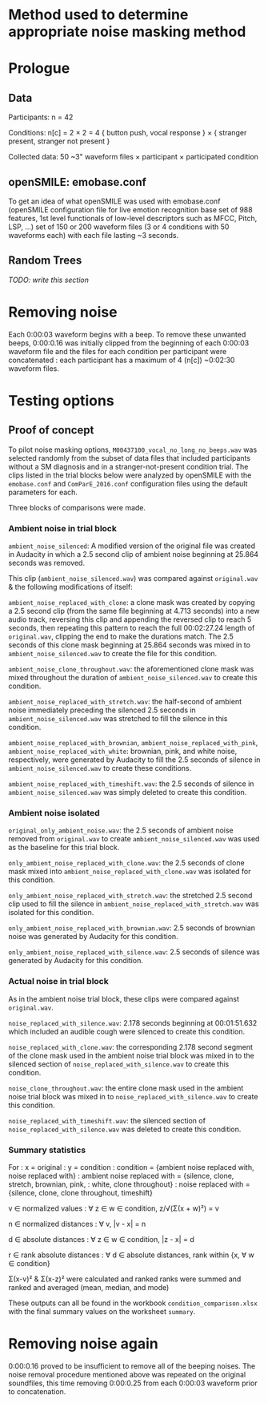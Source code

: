 # Method used to determine appropriate noise masking method

# Prologue

## Data

Participants:
n = 42

Conditions:
n[c] = 2 × 2 = 4
{ button push, vocal response } × { stranger present, stranger not
present }

Collected data:
50 ~3" waveform files × participant × participated condition

## openSMILE: emobase.conf

To get an idea of what openSMILE was used with emobase.conf (openSMILE
configuration file for live emotion recognition base set of 988
features, 1st level functionals of low-level descriptors such as MFCC,
Pitch, LSP, ...) set of 150 or 200 waveform files (3 or 4 conditions
with 50 waveforms each) with each file lasting ~3 seconds.

## Random Trees

*TODO: write this section*

# Removing noise
Each 0:00:03 waveform begins with a beep. To remove these unwanted beeps,
0:00:0.16 was initially clipped from the beginning of each 0:00:03 waveform
file and the files for each condition per participant were concatenated :
each participant has a maximum of 4 (n[c]) ~0:02:30 waveform files.

# Testing options

## Proof of concept

To pilot noise masking options, `M00437100_vocal_no_long_no_beeps.wav` was
selected randomly from the subset of data files that included participants
without a SM diagnosis and in a stranger-not-present condition trial. The clips
listed in the trial blocks below were analyzed by openSMILE with the 
`emobase.conf` and `ComParE_2016.conf` configuration files using the default
parameters for each.

Three blocks of comparisons were made.

### Ambient noise in trial block

`ambient_noise_silenced`: A modified version of the original file was created
in Audacity in which a 2.5 second clip of ambient noise beginning at 25.864
seconds was removed.

This clip (`ambient_noise_silenced.wav`) was compared against `original.wav` &
the following modifications of itself:

`ambient_noise_replaced_with_clone`: a clone mask was created by copying a 2.5
second clip (from the same file beginning at 4.713 seconds) into a new audio
track, reversing this clip and appending the reversed clip to reach 5 seconds,
then repeating this pattern to reach the full 00:02:27.24 length of
`original.wav`, clipping the end to make the durations match. The 2.5 seconds
of this clone mask beginning at 25.864 seconds was mixed in to
`ambient_noise_silenced.wav` to create the file for this condition.

`ambient_noise_clone_throughout.wav`: the aforementioned clone mask was mixed
throughout the duration of `ambient_noise_silenced.wav` to create this
condition.

`ambient_noise_replaced_with_stretch.wav`: the half-second of ambient noise
immediately preceding the silenced 2.5 seconds in `ambient_noise_silenced.wav`
was stretched to fill the silence in this condition.

`ambient_noise_replaced_with_brownian`, `ambient_noise_replaced_with_pink`,
`ambient_noise_replaced_with_white`: brownian, pink, and white noise, 
respectively, were generated by Audacity to fill the 2.5 seconds of silence in
`ambient_noise_silenced.wav` to create these conditions.

`ambient_noise_replaced_with_timeshift.wav`: the 2.5 seconds of silence in 
`ambient_noise_silenced.wav` was simply deleted to create this condition.

### Ambient noise isolated

`original_only_ambient_noise.wav`: the 2.5 seconds of ambient noise removed
from `original.wav` to create `ambient_noise_silenced.wav` was used as the
baseline for this trial block.

`only_ambient_noise_replaced_with_clone.wav`: the 2.5 seconds of clone mask
mixed into `ambient_noise_replaced_with_clone.wav` was isolated for this
condition.

`only_ambient_noise_replaced_with_stretch.wav`: the stretched 2.5 second clip
used to fill the silence in `ambient_noise_replaced_with_stretch.wav` was
isolated for this condition.

`only_ambient_noise_replaced_with_brownian.wav`: 2.5 seconds of brownian noise
was generated by Audacity for this condition.

`only_ambient_noise_replaced_with_silence.wav`: 2.5 seconds of silence was
generated by Audacity for this condition.

### Actual noise in trial block

As in the ambient noise trial block, these clips were compared against
`original.wav`.

`noise_replaced_with_silence.wav`: 2.178 seconds beginning at 00:01:51.632
which included an audible cough were silenced to create this condition.

`noise_replaced_with_clone.wav`: the corresponding 2.178 second segment of the
clone mask used in the ambient noise trial block was mixed in to the silenced
section of `noise_replaced_with_silence.wav` to create this condition. 

`noise_clone_throughout.wav`: the entire clone mask used in the ambient noise
trial block was mixed in to `noise_replaced_with_silence.wav` to create this
condition.

`noise_replaced_with_timeshift.wav`: the silenced section of
`noise_replaced_with_silence.wav` was deleted to create this condition.

### Summary statistics

For
:   x = original
:   y = condition
:   condition = {ambient noise replaced with, noise replaced with}
:   ambient noise replaced with = {silence, clone, stretch, brownian, pink,
:   white, clone throughout}
:   noise replaced with = {silence, clone, clone throughout, timeshift}

v ∈ normalized values : 
∀ z ∈ w ∈ condition, z/√(Σ(x + w)²) = v

n ∈ normalized distances :
∀ v, |v - x| = n

d ∈ absolute distances :
∀ z ∈ w ∈ condition, |z - x| = d

r ∈ rank absolute distances : 
∀ d ∈ absolute distances, rank within {x, ∀ w ∈ condition}

Σ(x-v)² & Σ(x-z)² were calculated and ranked
ranks were summed and ranked and averaged (mean, median, and mode)

These outputs can all be found in the workbook `condition_comparison.xlsx`
with the final summary values on the worksheet `summary`.

# Removing noise again
0:00:0.16 proved to be insufficient to remove all of the beeping noises.
The noise removal procedure mentioned above was repeated on the original
soundfiles, this time removing 0:00:0.25 from each 0:00:03 waveform prior
to concatenation.
